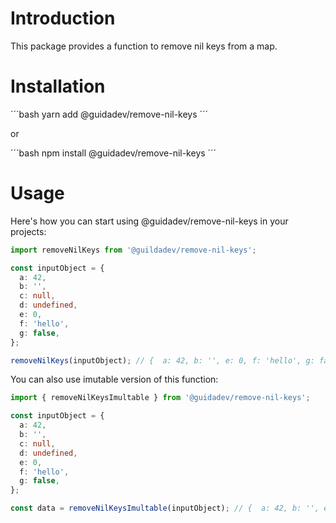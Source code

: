 # Introduction

This package provides a function to remove nil keys from a map.

# Installation

´´´bash
yarn add @guidadev/remove-nil-keys
´´´

or

´´´bash
npm install @guidadev/remove-nil-keys
´´´

# Usage

Here's how you can start using @guidadev/remove-nil-keys in your projects:

```ts
import removeNilKeys from '@guildadev/remove-nil-keys';

const inputObject = {
  a: 42,
  b: '',
  c: null,
  d: undefined,
  e: 0,
  f: 'hello',
  g: false,
};

removeNilKeys(inputObject); // {  a: 42, b: '', e: 0, f: 'hello', g: false }
```

You can also use imutable version of this function:

```typescript
import { removeNilKeysImultable } from '@guidadev/remove-nil-keys';

const inputObject = {
  a: 42,
  b: '',
  c: null,
  d: undefined,
  e: 0,
  f: 'hello',
  g: false,
};

const data = removeNilKeysImultable(inputObject); // {  a: 42, b: '', e: 0, f: 'hello', g: false }
```
